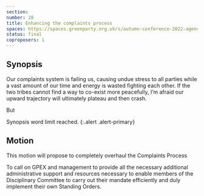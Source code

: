 ```yaml
---
section:
number: 28
title: Enhancing the complaints process
spaces: https://spaces.greenparty.org.uk/s/autumn-conference-2022-agenda-forum/?contentId=102023
status: final
coproposers: 1
---
```

## Synopsis
Our complaints system is failing us, causing undue stress to all parties while a vast amount of our time and energy is wasted fighting each other. If the two tribes cannot find a way to co-exist more peacefully, I’m afraid our upward trajectory will ultimately plateau and then crash.

But

Synopsis word limit reached.
{:.alert .alert-primary}

## Motion
This motion will propose to completely overhaul the Complaints Process

To call on GPEX and management to provide all the necessary additional administrative support and resources necessary to enable members of the Disciplinary Committee to carry out their mandate efficiently and duly implement their own Standing Orders.
